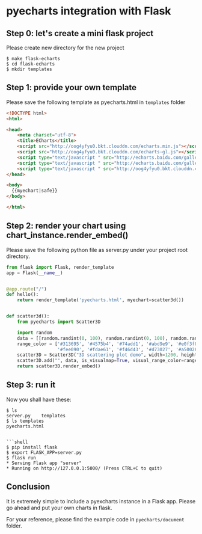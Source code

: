 # pyecharts integration with Flask

## Step 0: let's create a mini flask project

Please create new directory for the new project

```shell
$ make flask-echarts
$ cd flask-echarts
$ mkdir templates
```

## Step 1: provide your own template

Please save the following template as pyecharts.html in `templates` folder

```html
<!DOCTYPE html>
<html>

<head>
    <meta charset="utf-8">
    <title>ECharts</title>
    <script src="http://oog4yfyu0.bkt.clouddn.com/echarts.min.js"></script>
    <script src="http://oog4yfyu0.bkt.clouddn.com/echarts-gl.js"></script>
    <script type="text/javascript " src="http://echarts.baidu.com/gallery/vendors/echarts/map/js/china.js"></script>
    <script type="text/javascript " src="http://echarts.baidu.com/gallery/vendors/echarts/map/js/world.js"></script>
    <script type="text/javascript " src="http://oog4yfyu0.bkt.clouddn.com/wordcloud.js"></script>
</head>

<body>
  {{myechart|safe}}
</body>

</html>
```

## Step 2: render your chart using chart_instance.render_embed()

Please save the following python file as server.py under your project root directory.

```python
from flask import Flask, render_template
app = Flask(__name__)


@app.route("/")
def hello():
    return render_template('pyecharts.html', myechart=scatter3d())


def scatter3d():
    from pyecharts import Scatter3D

    import random
    data = [[random.randint(0, 100), random.randint(0, 100), random.randint(0, 100)] for _ in range(80)]
    range_color = ['#313695', '#4575b4', '#74add1', '#abd9e9', '#e0f3f8', '#ffffbf',
                   '#fee090', '#fdae61', '#f46d43', '#d73027', '#a50026']
    scatter3D = Scatter3D("3D scattering plot demo", width=1200, height=600)
    scatter3D.add("", data, is_visualmap=True, visual_range_color=range_color)
    return scatter3D.render_embed()
```

## Step 3: run it

Now you shall have these:

```shell
$ ls
server.py    templates
$ ls templates
pyecharts.html


```shell
$ pip install flask
$ export FLASK_APP=server.py
$ flask run
* Serving Flask app "server"
* Running on http://127.0.0.1:5000/ (Press CTRL+C to quit)
```

## Conclusion

It is extremely simple to include a pyexcharts instance in a Flask app. Please go
ahead and put your own charts in flask.

For your reference, please find the example code in `pyecharts/document` folder.
